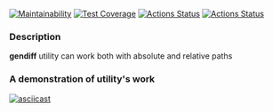 [![Maintainability](https://api.codeclimate.com/v1/badges/7438cbdce9e6f163e6de/maintainability)](https://codeclimate.com/github/mizkuzy/frontend-project-46/maintainability)
[![Test Coverage](https://api.codeclimate.com/v1/badges/7438cbdce9e6f163e6de/test_coverage)](https://codeclimate.com/github/mizkuzy/frontend-project-46/test_coverage)
[![Actions Status](https://github.com/mizkuzy/frontend-project-46/actions/workflows/hexlet-check.yml/badge.svg)](https://github.com/mizkuzy/frontend-project-46/actions)
[![Actions Status](https://github.com/mizkuzy/frontend-project-46/actions/workflows/main.yml/badge.svg)](https://github.com/mizkuzy/frontend-project-46/actions)

### Description

**gendiff** utility can work both with absolute and relative paths 

### A demonstration of utility's work
[![asciicast](https://asciinema.org/a/G1dboET1romSEvrRIhMsJcIGk.svg)](https://asciinema.org/a/G1dboET1romSEvrRIhMsJcIGk)
